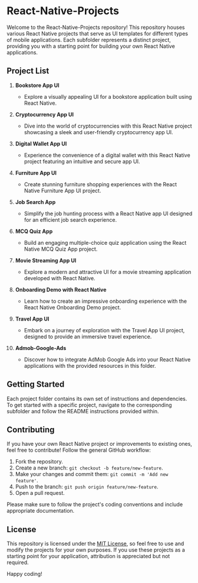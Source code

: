 # React-Native-Projects

Welcome to the React-Native-Projects repository! This repository houses various React Native projects that serve as UI templates for different types of mobile applications. Each subfolder represents a distinct project, providing you with a starting point for building your own React Native applications.

## Project List

1. **Bookstore App UI**
   - Explore a visually appealing UI for a bookstore application built using React Native.

2. **Cryptocurrency App UI**
   - Dive into the world of cryptocurrencies with this React Native project showcasing a sleek and user-friendly cryptocurrency app UI.

3. **Digital Wallet App UI**
   - Experience the convenience of a digital wallet with this React Native project featuring an intuitive and secure app UI.

4. **Furniture App UI**
   - Create stunning furniture shopping experiences with the React Native Furniture App UI project.

5. **Job Search App**
   - Simplify the job hunting process with a React Native app UI designed for an efficient job search experience.

6. **MCQ Quiz App**
   - Build an engaging multiple-choice quiz application using the React Native MCQ Quiz App project.

7. **Movie Streaming App UI**
   - Explore a modern and attractive UI for a movie streaming application developed with React Native.

8. **Onboarding Demo with React Native**
   - Learn how to create an impressive onboarding experience with the React Native Onboarding Demo project.

9. **Travel App UI**
   - Embark on a journey of exploration with the Travel App UI project, designed to provide an immersive travel experience.

10. **Admob-Google-Ads**
    - Discover how to integrate AdMob Google Ads into your React Native applications with the provided resources in this folder.

## Getting Started

Each project folder contains its own set of instructions and dependencies. To get started with a specific project, navigate to the corresponding subfolder and follow the README instructions provided within.

## Contributing

If you have your own React Native project or improvements to existing ones, feel free to contribute! Follow the general GitHub workflow:

1. Fork the repository.
2. Create a new branch: `git checkout -b feature/new-feature`.
3. Make your changes and commit them: `git commit -m 'Add new feature'`.
4. Push to the branch: `git push origin feature/new-feature`.
5. Open a pull request.

Please make sure to follow the project's coding conventions and include appropriate documentation.

## License

This repository is licensed under the [MIT License](LICENSE), so feel free to use and modify the projects for your own purposes. If you use these projects as a starting point for your application, attribution is appreciated but not required.

Happy coding!
